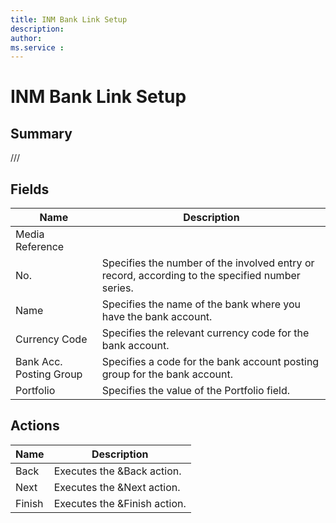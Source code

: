 ```yaml
---
title: INM Bank Link Setup
description: 
author: 
ms.service : 
---
```


# INM Bank Link Setup

## Summary

///

## Fields
<!-- You need to leave a space betwenn | your text and | -->

| Name | Description |
| ---- | ---- |
| Media Reference |   |
| No. | Specifies the number of the involved entry or record, according to the specified number series. |
| Name | Specifies the name of the bank where you have the bank account. |
| Currency Code | Specifies the relevant currency code for the bank account. |
| Bank Acc. Posting Group | Specifies a code for the bank account posting group for the bank account. |
| Portfolio | Specifies the value of the Portfolio field. |

## Actions

| Name | Description |
| ---- | ---- |
| Back | Executes the &Back action. |
| Next | Executes the &Next action. |
| Finish | Executes the &Finish action. |

